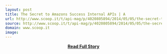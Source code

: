 ```yaml
---
layout: post
title: The Secret to Amazons Success Internal APIs | A 
url: http://www.scoop.it/t/api-mag/p/4020805894/2014/05/05/the-secret-to-amazons-success-internal-apis
source: http://www.scoop.it/t/api-mag/p/4020805894/2014/05/05/the-secret-to-amazons-success-internal-apis
domain: www.scoop.it
image: 
---
```


<p></p>
<center><p><a href="http://www.scoop.it/t/api-mag/p/4020805894/2014/05/05/the-secret-to-amazons-success-internal-apis" style='padding:25px; font-sze:18px; font-weight: bold;'>Read Full Story</a></p></center>

